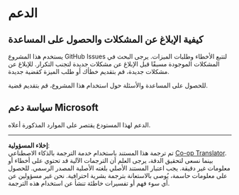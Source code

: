 <!--
CO_OP_TRANSLATOR_METADATA:
{
  "original_hash": "872be8bc1b93ef1dd9ac3d6e8f99f6ab",
  "translation_date": "2025-08-29T12:49:02+00:00",
  "source_file": "SUPPORT.md",
  "language_code": "ar"
}
-->
# الدعم
## كيفية الإبلاغ عن المشكلات والحصول على المساعدة  

يستخدم هذا المشروع GitHub Issues لتتبع الأخطاء وطلبات الميزات. يرجى البحث في المشكلات الموجودة مسبقًا قبل الإبلاغ عن مشكلات جديدة لتجنب التكرار. للإبلاغ عن مشكلات جديدة، قم بتقديم خطأك أو طلب الميزة كقضية جديدة.

للحصول على المساعدة والأسئلة حول استخدام هذا المشروع، قم بتقديم قضية.

## سياسة دعم Microsoft  

الدعم لهذا المستودع يقتصر على الموارد المذكورة أعلاه.

---

**إخلاء المسؤولية**:  
تم ترجمة هذا المستند باستخدام خدمة الترجمة بالذكاء الاصطناعي [Co-op Translator](https://github.com/Azure/co-op-translator). بينما نسعى لتحقيق الدقة، يرجى العلم أن الترجمات الآلية قد تحتوي على أخطاء أو معلومات غير دقيقة. يجب اعتبار المستند الأصلي بلغته الأصلية المصدر الرسمي. للحصول على معلومات حاسمة، يُوصى بالاستعانة بترجمة بشرية احترافية. نحن غير مسؤولين عن أي سوء فهم أو تفسيرات خاطئة تنشأ عن استخدام هذه الترجمة.